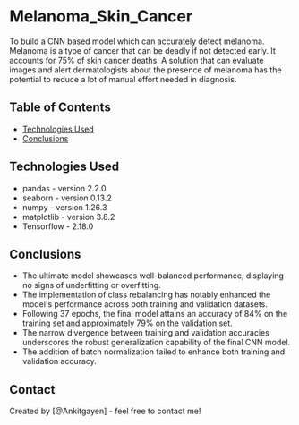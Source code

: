 # Melanoma_Skin_Cancer
To build a CNN based model which can accurately detect melanoma. Melanoma is a type of cancer that can be deadly if not detected early. It accounts for 75% of skin cancer deaths. A solution that can evaluate images and alert dermatologists about the presence of melanoma has the potential to reduce a lot of manual effort needed in diagnosis.

## Table of Contents
* [Technologies Used](#technologies-used)
* [Conclusions](#conclusions)

## Technologies Used
- pandas - version 2.2.0
- seaborn - version 0.13.2
- numpy - version 1.26.3
- matplotlib - version 3.8.2
- Tensorflow - 2.18.0

## Conclusions
- The ultimate model showcases well-balanced performance, displaying no signs of underfitting or overfitting.
- The implementation of class rebalancing has notably enhanced the model's performance across both training and validation datasets.
- Following 37 epochs, the final model attains an accuracy of 84% on the training set and approximately 79% on the validation set.
- The narrow divergence between training and validation accuracies underscores the robust generalization capability of the final CNN model.
- The addition of batch normalization failed to enhance both training and validation accuracy.

## Contact
Created by [@Ankitgayen] - feel free to contact me!

